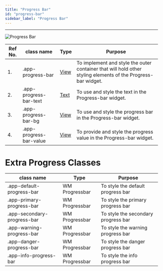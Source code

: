 ```yaml
---
title: "Progress Bar"
id: "progress-bar"
sidebar_label: "Progress Bar"
---
```

---


![Progress Bar](/learn/assets/react-native-styles/progress-bar.png)

| Ref No. | class name  | Type | Purpose |
| ---- |-----------|---------|---------|
| 1. |.app-progress-bar| [View](/learn/react-native/widgets/view) | To implement and style the outer container that will hold other styling elements of the Progress-bar widget.|
| 2. |.app-progress-bar-text| [Text](/learn/react-native/widgets/text) | To use and style the text in the Progress-bar widget.|
| 3. |.app-progress-bar-bg| [View](/learn/react-native/widgets/view) | To use and style the progress bar in the Progress-bar widget.|
| 4. |.app-progress-bar-value| [View](/learn/react-native/widgets/view) | To provide and style the progress value in the  Progress-bar widget.|

# Extra Progress Classes

| class name | Type | Purpose |
|-----------|---------|---------|
|.app-default-progress-bar|WM Progressbar|To style the default progress bar |
|.app-primary-progress-bar|WM Progressbar|To style the primary progress bar |
|.app-secondary-progress-bar|WM Progressbar|To style the secondary progress bar |
|.app-warning-progress-bar|WM Progressbar|To style the warning progress bar |
|.app-danger-progress-bar|WM Progressbar|To style the danger progress bar |
|.app-info-progress-bar|WM Progressbar|To style the info progress bar |
